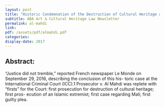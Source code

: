 ```yaml
---
layout: post
title: "Historic Condemnation of the Destruction of Cultural Heritage at the International Criminal Court: The Case of Prosecutor v. Ahmad Al Faqi Al Mahdi"
subtitle: ABA Art & Cultural Heritage Law Newsletter
permalink: al-mahdi
link:
pdf: /assets/pdf/almahdi.pdf
categories:
display-date: 2017
---
```


<h2>Abstract:</h2>
“Justice did not tremble,” reported French newspaper Le Monde on September 29, 2016, describing the conclusion of this his- toric case at the International Criminal Court (ICC).1 Prosecutor v. Al Mahdi was replete with “firsts” for the Court: first prosecution for destruction of cultural heritage; first pros- ecution of an Islamic extremist; first case regarding Mali; first guilty plea.
